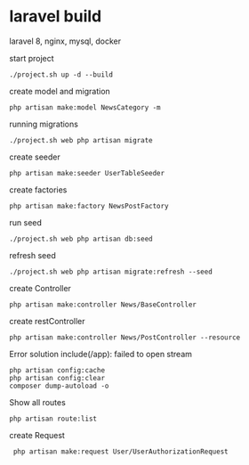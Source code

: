# laravel build

laravel 8, nginx, mysql, docker


start project
```shell script
./project.sh up -d --build
```

create model and migration
```shell script
php artisan make:model NewsCategory -m
```

running migrations
```shell script
./project.sh web php artisan migrate
```

create seeder
```shell script
php artisan make:seeder UserTableSeeder
```

create factories
```shell script
php artisan make:factory NewsPostFactory
```

run seed
```shell script
./project.sh web php artisan db:seed
```

refresh seed
```shell script
./project.sh web php artisan migrate:refresh --seed
```

create Controller
```shell script
php artisan make:controller News/BaseController
```

create restController
```shell script
php artisan make:controller News/PostController --resource
```

Error solution include(/app): failed to open stream
```shell script
php artisan config:cache 
php artisan config:clear 
composer dump-autoload -o
```

Show all routes
```shell script
php artisan route:list
```

create Request
```shell script
 php artisan make:request User/UserAuthorizationRequest

```
